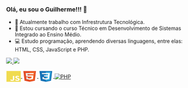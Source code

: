 ### Olá, eu sou o Guilherme!!! 👋

- 🔭 Atualmente trabalho com Infrestrutura Tecnológica.
- 🌱 Estou cursando o curso Técnico em Desenvolvimento de Sistemas Integrado ao Ensino Médio.
- 💻 Estudo programação, aprendendo diversas linguagens, entre elas: HTML, CSS, JavaScript e PHP.

<div>
  <a href="https://github.com/GuiASoares">
  <img height="180em" src="https://github-readme-stats.vercel.app/api?username=GuiASoares&show_icons=true&langs_count=16&theme=dracula&include_all_commits=true&count_private=true"/>
  <img height="180em" src="https://github-readme-stats.vercel.app/api/top-langs/?username=GuiASoares&layout=compact&theme=dracula"/>
</div>

<div style="display: inline_block"><br>
  <img align="center" alt="JavaScript" height="30" width="40" src="https://raw.githubusercontent.com/devicons/devicon/master/icons/javascript/javascript-plain.svg">
  <img align="center" alt="HTML" height="30" width="40" src="https://raw.githubusercontent.com/devicons/devicon/master/icons/html5/html5-original.svg">
  <img align="center" alt="CSS" height="30" width="40" src="https://raw.githubusercontent.com/devicons/devicon/master/icons/css3/css3-original.svg">
  <img align="center" alt="PHP" height="40" width="50" src="https://cdn.jsdelivr.net/gh/devicons/devicon/icons/php/php-original.svg">          
</div>
